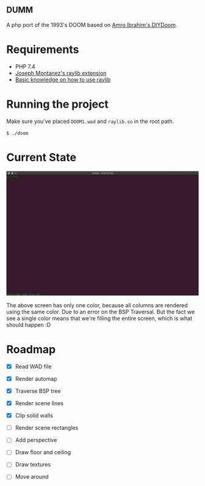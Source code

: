 DUMM
---

A php port of the 1993's DOOM based on [Amro Ibrahim's DIYDoom](https://github.com/amroibrahim/DIYDoom).

# Requirements

- PHP 7.4
- [Joseph Montanez's raylib extension](https://github.com/joseph-montanez/raylib-php)
- [Basic knowledge on how to use raylib](https://thephp.website/en/issue/games-with-php/)

# Running the project

Make sure you've placed `DOOM1.wad` and `raylib.so` in the root path.

```
$ ./doom
```

# Current State
![Rendering automap + root node](current-state.png)

The above screen has only one color, because all columns are rendered
using the same color. Due to an error on the BSP Traversal. But the fact
we see a single color means that we're filling the entire screen, which is
what should happen :D

# Roadmap

- [x] Read WAD file
- [x] Render automap
- [x] Traverse BSP tree
- [x] Render scene lines
- [x] Clip solid walls
- [ ] Render scene rectangles
- [ ] Add perspective
- [ ] Draw floor and ceiling
- [ ] Draw textures
- [ ] Move around

